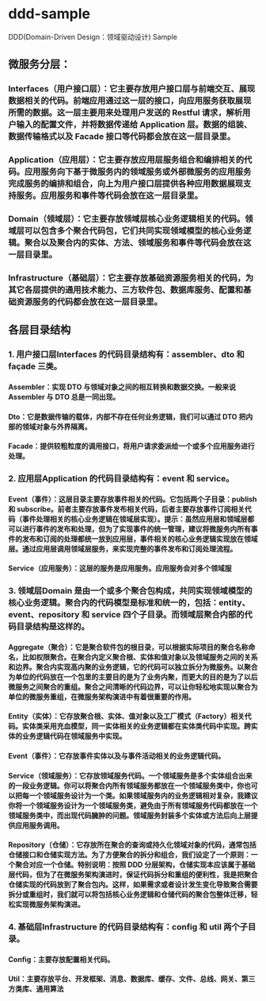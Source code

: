# ddd-sample

DDD(Domain-Driven Design：领域驱动设计) Sample

## 微服务分层：

### Interfaces（用户接口层）：它主要存放用户接口层与前端交互、展现数据相关的代码。前端应用通过这一层的接口，向应用服务获取展现所需的数据。这一层主要用来处理用户发送的 Restful 请求，解析用户输入的配置文件，并将数据传递给 Application 层。数据的组装、数据传输格式以及 Facade 接口等代码都会放在这一层目录里。

### Application（应用层）：它主要存放应用层服务组合和编排相关的代码。应用服务向下基于微服务内的领域服务或外部微服务的应用服务完成服务的编排和组合，向上为用户接口层提供各种应用数据展现支持服务。应用服务和事件等代码会放在这一层目录里。

### Domain（领域层）：它主要存放领域层核心业务逻辑相关的代码。领域层可以包含多个聚合代码包，它们共同实现领域模型的核心业务逻辑。聚合以及聚合内的实体、方法、领域服务和事件等代码会放在这一层目录里。

### Infrastructure（基础层）：它主要存放基础资源服务相关的代码，为其它各层提供的通用技术能力、三方软件包、数据库服务、配置和基础资源服务的代码都会放在这一层目录里。

## 各层目录结构

### 1. 用户接口层Interfaces 的代码目录结构有：assembler、dto 和 façade 三类。
#### Assembler：实现 DTO 与领域对象之间的相互转换和数据交换。一般来说 Assembler 与 DTO 总是一同出现。
#### Dto：它是数据传输的载体，内部不存在任何业务逻辑，我们可以通过 DTO 把内部的领域对象与外界隔离。
#### Facade：提供较粗粒度的调用接口，将用户请求委派给一个或多个应用服务进行处理。

### 2. 应用层Application 的代码目录结构有：event 和 service。
#### Event（事件）：这层目录主要存放事件相关的代码。它包括两个子目录：publish 和 subscribe。前者主要存放事件发布相关代码，后者主要存放事件订阅相关代码（事件处理相关的核心业务逻辑在领域层实现）。提示：虽然应用层和领域层都可以进行事件的发布和处理，但为了实现事件的统一管理，建议将微服务内所有事件的发布和订阅的处理都统一放到应用层，事件相关的核心业务逻辑实现放在领域层。通过应用层调用领域层服务，来实现完整的事件发布和订阅处理流程。
#### Service（应用服务）：这层的服务是应用服务。应用服务会对多个领域服

### 3. 领域层Domain 是由一个或多个聚合包构成，共同实现领域模型的核心业务逻辑。聚合内的代码模型是标准和统一的，包括：entity、event、repository 和 service 四个子目录。而领域层聚合内部的代码目录结构是这样的。
#### Aggregate（聚合）：它是聚合软件包的根目录，可以根据实际项目的聚合名称命名，比如权限聚合。在聚合内定义聚合根、实体和值对象以及领域服务之间的关系和边界。聚合内实现高内聚的业务逻辑，它的代码可以独立拆分为微服务。以聚合为单位的代码放在一个包里的主要目的是为了业务内聚，而更大的目的是为了以后微服务之间聚合的重组。聚合之间清晰的代码边界，可以让你轻松地实现以聚合为单位的微服务重组，在微服务架构演进中有着很重要的作用。
#### Entity（实体）：它存放聚合根、实体、值对象以及工厂模式（Factory）相关代码。实体类采用充血模型，同一实体相关的业务逻辑都在实体类代码中实现。跨实体的业务逻辑代码在领域服务中实现。
#### Event（事件）：它存放事件实体以及与事件活动相关的业务逻辑代码。
#### Service（领域服务）：它存放领域服务代码。一个领域服务是多个实体组合出来的一段业务逻辑。你可以将聚合内所有领域服务都放在一个领域服务类中，你也可以把每一个领域服务设计为一个类。如果领域服务内的业务逻辑相对复杂，我建议你将一个领域服务设计为一个领域服务类，避免由于所有领域服务代码都放在一个领域服务类中，而出现代码臃肿的问题。领域服务封装多个实体或方法后向上层提供应用服务调用。
#### Repository（仓储）：它存放所在聚合的查询或持久化领域对象的代码，通常包括仓储接口和仓储实现方法。为了方便聚合的拆分和组合，我们设定了一个原则：一个聚合对应一个仓储。特别说明：按照 DDD 分层架构，仓储实现本应该属于基础层代码，但为了在微服务架构演进时，保证代码拆分和重组的便利性，我是把聚合仓储实现的代码放到了聚合包内。这样，如果需求或者设计发生变化导致聚合需要拆分或重组时，我们就可以将包括核心业务逻辑和仓储代码的聚合包整体迁移，轻松实现微服务架构演进。

### 4. 基础层Infrastructure 的代码目录结构有：config 和 util 两个子目录。
#### Config：主要存放配置相关代码。
#### Util：主要存放平台、开发框架、消息、数据库、缓存、文件、总线、网关、第三方类库、通用算法